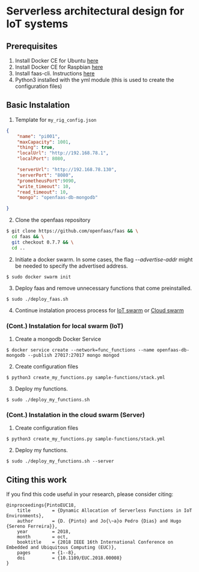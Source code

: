 # Serverless architectural design for IoT systems

## Prerequisites
1. Install Docker CE for Ubuntu [here](https://docs.docker.com/install/linux/docker-ce/ubuntu/)
2. Install Docker CE for Raspbian [here](https://withblue.ink/2017/12/31/yes-you-can-run-docker-on-raspbian.html)
2. Install faas-cli. Instructions [here](https://github.com/openfaas/faas-cli#get-started-install-the-cli)
3. Python3 installed with the yml module (this is used to create the configuration files)

## Basic Instalation 

1. Template for `my_rig_config.json`

``` json
{
    "name": "pi001",
    "maxCapacity": 1001,
    "thing": true,
    "localUrl": "http://192.168.78.1",
    "localPort": 8080,

    "serverUrl": "http://192.168.78.130",
    "serverPort": "8080",
    "prometheusPort":9090,
    "write_timeout": 10,
    "read_timeout": 10,
    "mongo": "openfaas-db-mongodb"

}
```
2. Clone the openfaas repository
``` sh
$ git clone https://github.com/openfaas/faas && \
  cd faas && \
  git checkout 0.7.7 && \
  cd ..
```
2. Initiate a docker swarm. In some cases, the flag _--advertise-addr_ might be needed to specify the advertised address.
``` 
$ sudo docker swarm init
```

3. Deploy faas and remove unnecessary functions that come preinstalled.
``` 
$ sudo ./deploy_faas.sh
```

4. Continue instalation process process for [IoT swarm](#inst_swarm_local) or [Cloud swarm](#inst_swarm_cloud)

### <a name="inst_swarm_local"></a> (Cont.) Instalation for local swarm (IoT)

1. Create a mongodb Docker Service
``` 
$ docker service create --network=func_functions --name openfaas-db-mongodb --publish 27017:27017 mongo mongod
```
2. Create configuration files 
``` 
$ python3 create_my_functions.py sample-functions/stack.yml
```
3. Deploy my functions.

``` 
$ sudo ./deploy_my_functions.sh
```

### <a name="inst_swarm_cloud"></a> (Cont.) Instalation in the cloud swarm (Server)
1. Create configuration files 
``` 
$ python3 create_my_functions.py sample-functions/stack.yml
```
2. Deploy my functions.

``` 
$ sudo ./deploy_my_functions.sh --server
```

## Citing this work

If you find this code useful in your research, please consider citing:

    @inproceedings{PintoEUC18,
        title        = {Dynamic Allocation of Serverless Functions in IoT Environments},
        author       = {D. {Pinto} and Jo{\~a}o Pedro {Dias} and Hugo {Sereno Ferreira}},
        year         = 2018,
        month        = oct,
        booktitle    = {2018 IEEE 16th International Conference on Embedded and Ubiquitous Computing (EUC)},
        pages        = {1--8},
        doi          = {10.1109/EUC.2018.00008}
    }
